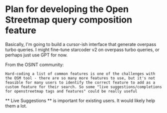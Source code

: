 # Plan for developing the Open Streetmap query composition feature

Basically, I'm going to build a cursor-ish interface that generate overpass turbo queries.
I might fine-tune starcoder v2 on overpass turbo queries, or perhaps just use GPT for now.

From the OSINT community:

```
Hard-coding a list of common features is one of the challenges with the OSM tool - there are so many more features to use, but it's not feasible for many users to identify the correct feature to add as a custom feature for their search. So some "live suggestions/completions for openstreetmap tags and features" could be really useful
```

** Live Suggestions ** is important for existing users. It would likely help them a lot.
